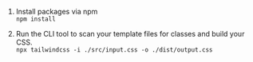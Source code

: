 1. Install packages via npm  
`npm install`

2. Run the CLI tool to scan your template files for classes and build your CSS.  
`npx tailwindcss -i ./src/input.css -o ./dist/output.css`